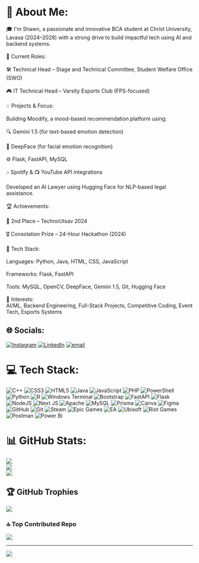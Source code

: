 # 💫 About Me:
🎓 I'm Shawn, a passionate and innovative BCA student at Christ University, Lavasa (2024–2028) with a strong drive to build impactful tech using AI and backend systems.<br><br>🚀 Current Roles:<br><br>🛠️ Technical Head – Stage and Technical Committee, Student Welfare Office (SWO)<br><br>🎮 IT Technical Head – Varsity Esports Club (FPS-focused)<br><br>💡 Projects & Focus:<br><br>Building Moodify, a mood-based recommendation platform using:<br><br>🔍 Gemini 1.5 (for text-based emotion detection)<br><br>🎥 DeepFace (for facial emotion recognition)<br><br>⚙️ Flask, FastAPI, MySQL<br><br>🎶 Spotify & 📺 YouTube API integrations<br><br>Developed an AI Lawyer using Hugging Face for NLP-based legal assistance.<br><br>🏆 Achievements:<br><br>🥈 2nd Place – TechnoUtsav 2024<br><br>🎖️ Consolation Prize – 24-Hour Hackathon (2024)<br><br>🔧 Tech Stack:<br><br>Languages: Python, Java, HTML, CSS, JavaScript<br><br>Frameworks: Flask, FastAPI<br><br>Tools: MySQL, OpenCV, DeepFace, Gemini 1.5, Git, Hugging Face<br><br>🎯 Interests:<br>AI/ML, Backend Engineering, Full-Stack Projects, Competitive Coding, Event Tech, Esports Systems


## 🌐 Socials:
[![Instagram](https://img.shields.io/badge/Instagram-%23E4405F.svg?logo=Instagram&logoColor=white)](https://instagram.com/shawnie_.11) [![LinkedIn](https://img.shields.io/badge/LinkedIn-%230077B5.svg?logo=linkedin&logoColor=white)](https://linkedin.com/in/shawnarakal) [![email](https://img.shields.io/badge/Email-D14836?logo=gmail&logoColor=white)](mailto:Shawnarakal2006@gmail.com) 

# 💻 Tech Stack:
![C++](https://img.shields.io/badge/c++-%2300599C.svg?style=for-the-badge&logo=c%2B%2B&logoColor=white) ![CSS3](https://img.shields.io/badge/css3-%231572B6.svg?style=for-the-badge&logo=css3&logoColor=white) ![HTML5](https://img.shields.io/badge/html5-%23E34F26.svg?style=for-the-badge&logo=html5&logoColor=white) ![Java](https://img.shields.io/badge/java-%23ED8B00.svg?style=for-the-badge&logo=openjdk&logoColor=white) ![JavaScript](https://img.shields.io/badge/javascript-%23323330.svg?style=for-the-badge&logo=javascript&logoColor=%23F7DF1E) ![PHP](https://img.shields.io/badge/php-%23777BB4.svg?style=for-the-badge&logo=php&logoColor=white) ![PowerShell](https://img.shields.io/badge/PowerShell-%235391FE.svg?style=for-the-badge&logo=powershell&logoColor=white) ![Python](https://img.shields.io/badge/python-3670A0?style=for-the-badge&logo=python&logoColor=ffdd54) ![R](https://img.shields.io/badge/r-%23276DC3.svg?style=for-the-badge&logo=r&logoColor=white) ![Windows Terminal](https://img.shields.io/badge/Windows%20Terminal-%234D4D4D.svg?style=for-the-badge&logo=windows-terminal&logoColor=white) ![Bootstrap](https://img.shields.io/badge/bootstrap-%238511FA.svg?style=for-the-badge&logo=bootstrap&logoColor=white) ![FastAPI](https://img.shields.io/badge/FastAPI-005571?style=for-the-badge&logo=fastapi) ![Flask](https://img.shields.io/badge/flask-%23000.svg?style=for-the-badge&logo=flask&logoColor=white) ![NodeJS](https://img.shields.io/badge/node.js-6DA55F?style=for-the-badge&logo=node.js&logoColor=white) ![Next JS](https://img.shields.io/badge/Next-black?style=for-the-badge&logo=next.js&logoColor=white) ![Apache](https://img.shields.io/badge/apache-%23D42029.svg?style=for-the-badge&logo=apache&logoColor=white) ![MySQL](https://img.shields.io/badge/mysql-4479A1.svg?style=for-the-badge&logo=mysql&logoColor=white) ![Prisma](https://img.shields.io/badge/Prisma-3982CE?style=for-the-badge&logo=Prisma&logoColor=white) ![Canva](https://img.shields.io/badge/Canva-%2300C4CC.svg?style=for-the-badge&logo=Canva&logoColor=white) ![Figma](https://img.shields.io/badge/figma-%23F24E1E.svg?style=for-the-badge&logo=figma&logoColor=white) ![GitHub](https://img.shields.io/badge/github-%23121011.svg?style=for-the-badge&logo=github&logoColor=white) ![Git](https://img.shields.io/badge/git-%23F05033.svg?style=for-the-badge&logo=git&logoColor=white) ![Steam](https://img.shields.io/badge/steam-%23000000.svg?style=for-the-badge&logo=steam&logoColor=white) ![Epic Games](https://img.shields.io/badge/epicgames-%23313131.svg?style=for-the-badge&logo=epicgames&logoColor=white) ![EA](https://img.shields.io/badge/ea-%23000000.svg?style=for-the-badge&logo=ea&logoColor=white) ![Ubisoft](https://img.shields.io/badge/Ubisoft-%23F5F5F5.svg?style=for-the-badge&logo=Ubisoft&logoColor=black) ![Riot Games](https://img.shields.io/badge/riotgames-D32936.svg?style=for-the-badge&logo=riotgames&logoColor=white) ![Postman](https://img.shields.io/badge/Postman-FF6C37?style=for-the-badge&logo=postman&logoColor=white) ![Power Bi](https://img.shields.io/badge/power_bi-F2C811?style=for-the-badge&logo=powerbi&logoColor=black)
# 📊 GitHub Stats:
![](https://github-readme-stats.vercel.app/api?username=shawnie117&theme=transparent&hide_border=false&include_all_commits=false&count_private=false)<br/>
![](https://nirzak-streak-stats.vercel.app/?user=shawnie117&theme=transparent&hide_border=false)<br/>
![](https://github-readme-stats.vercel.app/api/top-langs/?username=shawnie117&theme=transparent&hide_border=false&include_all_commits=false&count_private=false&layout=compact)

## 🏆 GitHub Trophies
![](https://github-profile-trophy.vercel.app/?username=shawnie117&theme=radical&no-frame=false&no-bg=true&margin-w=4)

### 🔝 Top Contributed Repo
![](https://github-contributor-stats.vercel.app/api?username=shawnie117&limit=5&theme=dark&combine_all_yearly_contributions=true)

---
[![](https://visitcount.itsvg.in/api?id=shawnie117&icon=0&color=0)](https://visitcount.itsvg.in)

<!-- Proudly created with GPRM ( https://gprm.itsvg.in ) -->
